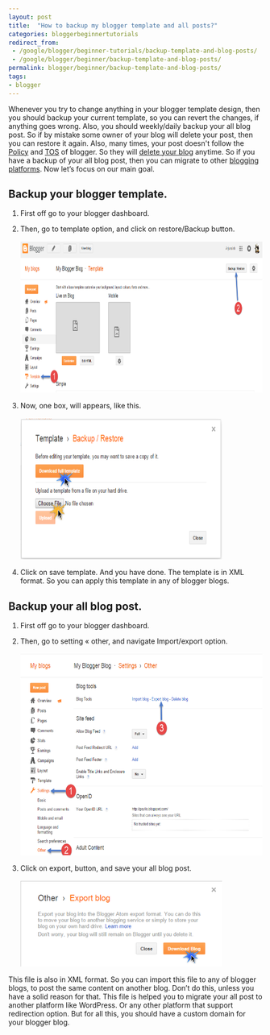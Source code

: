 ```yaml
---
layout: post
title:  "How to backup my blogger template and all posts?"
categories: bloggerbeginnertutorials
redirect_from:
 - /google/blogger/beginner-tutorials/backup-template-and-blog-posts/
 - /google/blogger/beginner/backup-template-and-blog-posts/
permalink: blogger/beginner/backup-template-and-blog-posts/
tags: 
- blogger
---
```


Whenever you try to change anything in your blogger template design, then you should backup your current template, so you can revert the changes, if anything goes wrong. Also, you should weekly/daily backup your all blog post. So if by mistake some owner of your blog will delete your post, then you can restore it again. Also, many times, your post doesn't follow the <a href="http://www.blogger.com/content.g?hl=en" rel="nofollow" target="_blank">Policy</a> and <a href="https://support.google.com/blogger/answer/41935?hl=en" rel="nofollow" target="_blank">TOS</a> of blogger. So they will <a href="/blogger/beginner/blog-delete-reason/">delete your blog</a> anytime. So if you have a backup of your all blog post, then you can migrate to other [blogging platforms](/blogging/start-your-blog/#blogging-platforms). Now let’s focus on our main goal.

## Backup your blogger template. ##

1.	First off go to your blogger dashboard.

2.	Then, go to template option, and click on restore/Backup button.
<br/><br/><img alt="blogger-template-option-for-backup-and-restore" src="/images/backup-restore-blogger-template.png" height="300" title="blogger-template-option-for-backup-and-restore" width="650" /><br />

3.	Now, one box, will appears, like this.
<br/><br/><img alt="download-or-upload-new-blogger-template" src="/images/download-upload-blogger-template.png" height="280" title="download-or-upload-new-blogger-template" width="400" /><br />

4.	Click on save template. And you have done. The template is in XML format. So you can apply this template in any of blogger blogs.

## Backup your all blog post. ##

1.	First off go to your blogger dashboard.

2.	Then, go to setting « other, and navigate Import/export option.
<br/><br/><img alt="blogger-export-option" src="/images/blogger-export-settings.png" height="400" title="blogger-export-option" width="600" /><br />

3.	Click on export, button, and save your all blog post.
<br/><br/><img alt="download-all-blogger-post-via-export-option" src="/images/download-all-blogger-blog-posts.png" height="170" title="download-all-blogger-post-via-export-option" width="400" /><br />

This file is also in XML format. So you can import this file to any of blogger blogs, to post the same content on another blog. Don’t do this, unless you have a solid reason for that. This file is helped you to migrate your all post to another platform like WordPress. Or any other platform that support redirection option. But for all this, you should have a custom domain for your blogger blog.

